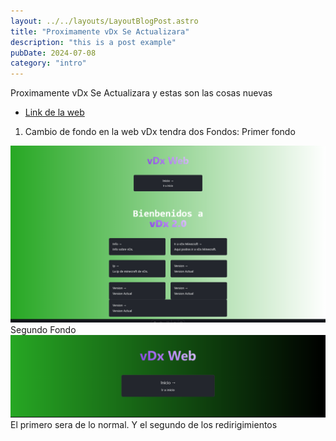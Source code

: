 ```yaml
---
layout: ../../layouts/LayoutBlogPost.astro
title: "Proximamente vDx Se Actualizara"
description: "this is a post example"
pubDate: 2024-07-08
category: "intro"
---
```

Proximamente vDx Se Actualizara y estas son las cosas nuevas
- [Link de la web](https://vdxweb.xyz)
1. Cambio de fondo en la web
vDx tendra dos Fondos:
Primer fondo
<img src="../../../public/image.png" />
Segundo Fondo
<img src="../../../public/image2.png" />
El primero sera de lo normal.
Y el segundo de los redirigimientos